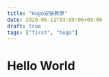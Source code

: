 ```yaml
---
title: "Hugo安裝教學"
date: 2020-06-11T03:09:06+08:00
draft: true
tags: ["first", "hugo"]
---
```


# Hello World
